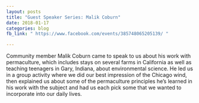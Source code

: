 ```yaml
---
layout: posts
title: "Guest Speaker Series: Malik Coburn"
date: 2018-01-17
categories: blog
fb_link: " https://www.facebook.com/events/385748065205139/ "

---
```


Community member Malik Coburn came to speak to us about his work with permaculture, which includes stays on several farms in California as well as teaching teenagers in Gary, Indiana, about environmental science. He led us in a group activity where we did our best impression of the Chicago wind, then explained us about some of the permaculture principles he’s learned in his work with the subject and had us each pick some that we wanted to incorporate into our daily lives.